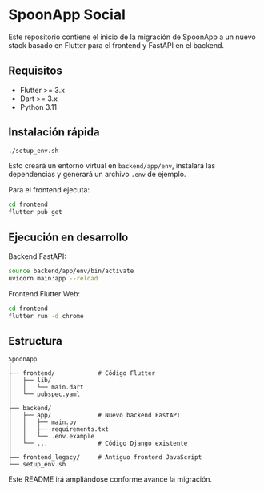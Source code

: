 # SpoonApp Social

Este repositorio contiene el inicio de la migración de SpoonApp a un nuevo stack basado en Flutter para el frontend y FastAPI en el backend.

## Requisitos
- Flutter >= 3.x
- Dart >= 3.x
- Python 3.11

## Instalación rápida

```bash
./setup_env.sh
```

Esto creará un entorno virtual en `backend/app/env`, instalará las dependencias y generará un archivo `.env` de ejemplo.

Para el frontend ejecuta:

```bash
cd frontend
flutter pub get
```

## Ejecución en desarrollo

Backend FastAPI:

```bash
source backend/app/env/bin/activate
uvicorn main:app --reload
```

Frontend Flutter Web:

```bash
cd frontend
flutter run -d chrome
```

## Estructura

```
SpoonApp
│
├── frontend/            # Código Flutter
│   ├── lib/
│   │   └── main.dart
│   └── pubspec.yaml
│
├── backend/
│   ├── app/             # Nuevo backend FastAPI
│   │   ├── main.py
│   │   ├── requirements.txt
│   │   └── .env.example
│   └── ...              # Código Django existente
│
├── frontend_legacy/     # Antiguo frontend JavaScript
└── setup_env.sh
```

Este README irá ampliándose conforme avance la migración.

